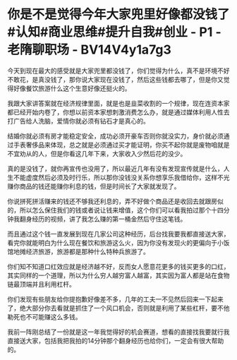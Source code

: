 # 你是不是觉得今年大家兜里好像都没钱了#认知#商业思维#提升自我#创业 - P1 - 老隋聊职场 - BV14V4y1a7g3

今天到现在最大的感受就是大家兜里都没钱了，你们觉得为什么，真不是环境不好不敢花，是真没钱了，那你说大家现在没钱了，然后这些钱都去哪了，但是你又觉得好像餐饮旅游什么这个生意好像还挺火的。

我跟大家讲答案就在经济规律里面，就是也是韭菜收割的一个规律，现在连资本家都已经开始内卷了，你想以前资本家想刺激消费怎么办，就是通过媒体利用人性去打广告给人洗脑，爱情你就必须有钻石才是真心的。

结婚你就必须有房才能稳定安全，成功必须开豪车否则你就没实力，身价就必须通过手表奢侈品来体现，总之就是必须通过买才能证明，你买不起你就是废物咱就是不宜劝从的人，但是你看这几年下来，大家收入少然后花的没少。

真的是没钱了，就你再宣传也没用了，所以最近几年有没有发现宣传就是什么，人生不能虚度然后必须及时行乐，所以那你没钱没关系你想享乐我借给你，这样不光赚你商品的钱还能赚你利息的钱，但是时间长了大家就发现了。

你说拼死拼活赚来的钱还不够我还利息的，弄不好做个商品还是收回去就跟房似的，所以怎么保住我们的钱或者说让钱来增值，这个你们可以看我拍过那个十四分钟我翻身经历的视频，讲了我怎么赚的第一桶金然后守住这笔钱。

而且通过这个钱一直发展到现在几家公司这种经历，后台找我要我都直接送大家，看完你就能明白为什么现在餐饮和旅游这么火，因为你没有发现火的更偏向于小饭馆地摊经济旅游，旅游都是那种什么特种兵旅游了。

你们知不知道口红效应就是经济越不好，反而女人愿意花更多的钱买更多的口红，其实同样的一个道理，所以为什么穷人越穷富人越富，其实因为富人都是站在食物链最顶端并且利用杠杆。

你们发现有些朋友给你提抱歉好像差不多，几年的工夫一不见然后回来一下起来了，绝大部分你去看就是抓住了一个风口机会，否则就是利用了某些杠杆，要不他勒死也不可能赚这么多钱。

我前一阵刚总结了一份就是这一年我觉得好的机会赛道，想看的直接找我要就行我直接送大家，包括我把我拍的14分钟那个翻身经历也给你们，一定会有很大帮助的。

